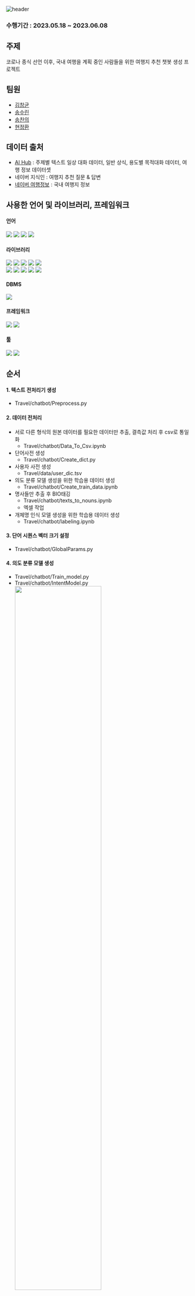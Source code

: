 ![header](https://capsule-render.vercel.app/api?type=waving&color=gradient&height=200&section=header&text=%20국내%20여행지%20추천%20Chatbot&fontSize=50)

### 수행기간 : 2023.05.18 ~ 2023.06.08

## 주제
코로나 종식 선언 이후, 국내 여행을 계획 중인 사람들을 위한 여행지 추천 챗봇 생성 프로젝트

## 팀원
<ul>
  <li><a href="https://github.com/SpearXirus">김창균</a></li>
  <li><a href="https://github.com/songsurin">송수린</a></li>
  <li><a href="https://github.com/cesong2">송찬의</a></li>
  <li><a href="https://github.com/HyunJW">현정환</a></li>
</ul>

## 데이터 출처
<ul>
  <li><a href="https://www.aihub.or.kr/">AI Hub</a> : 주제별 텍스트 일상 대화 데이터, 일반 상식, 용도별 목적대화 데이터, 여행 정보 데이터셋</li>
  <li>네이버 지식인 : 여행지 추천 질문 & 답변</li>
  <li><a href="https://travel.naver.com/domestic">네이버 여행정보</a> : 국내 여행지 정보</li>
</ul>

## 사용한 언어 및 라이브러리, 프레임워크
#### 언어
<div align="left">
  <img src="https://img.shields.io/badge/Python-3776AB?style=flat-square&logo=python&logoColor=white"/>
  <img src="https://img.shields.io/badge/HTML-239120?&logo=html5&logoColor=white"/>
  <img src="https://img.shields.io/badge/CSS-239120?&logo=css3&logoColor=white"/>
  <img src="https://img.shields.io/badge/Javascript-F7DF1E?&logo=javascript&logoColor=black"/>
</div>

#### 라이브러리
<div align="left">
  <img src="https://img.shields.io/badge/Pandas-2C2D72?style=flat-square&logo=pandas&logoColor=white"/>
  <img src="https://img.shields.io/badge/Numpy-777BB4?style=flat-square&logo=numpy&logoColor=white"/>
  <img src="https://img.shields.io/badge/scikit--learn-%23F7931E.svg?style=flat-square&logo=scikit-learn&logoColor=white"/>
  <img src="https://img.shields.io/badge/TensorFlow-%23FF6F00.svg?style=flat-square&logo=TensorFlow&logoColor=white"/>
  <img src="https://img.shields.io/badge/-selenium-%43B02A?style=flat-square&logo=selenium&logoColor=white"/>
</div>
<div align="left">
  <img src="https://img.shields.io/badge/KoNLPy-003366?style=flat-squar&logo=KoNLPy&logoColor=white"/>
  <img src="https://img.shields.io/badge/JPype-9999ff?style=flat-squar&logo=JPype"/>
  <img src="https://img.shields.io/badge/Socket-0066ff?style=flat-squar&logo=Socket"/>
  <img src="https://img.shields.io/badge/Matplotlib-F2F2F2?style=flat-square&logo=Matplotlib&logoColor=black"/>
  <img src="https://img.shields.io/badge/PyMySQL-ff00ff?style=flat-squar&logo=PyMySQL"/>
</div>

#### DBMS
<div align="left">
  <img src="https://img.shields.io/badge/MySQL-4479A1?style=flat-square&logo=mysql&logoColor=white"/>
</div>
  
#### 프레임워크
<div align="left">
  <img src="https://img.shields.io/badge/Jupyter-F37626?style=flat-square&logo=jupyter&logoColor=white"/>
  <img src="https://img.shields.io/badge/Django-092E20?&logo=django&logoColor=white"/>
</div>  

#### 툴
<div align="left">
  <img src="https://img.shields.io/badge/Visual Studio Code-007ACC?style=flat-square&logo=visualstudiocode&logoColor=white"/>
  <img src="https://img.shields.io/badge/pycharm-143?style=flat-square&logo=pycharm&logoColor=black&color=black&labelColor=green"/>
</div>

## 순서
#### 1. 텍스트 전처리기 생성
  - Travel/chatbot/Preprocess.py

#### 2. 데이터 전처리
  - 서로 다른 형식의 원본 데이터를 필요한 데이터만 추출, 결측값 처리 후 csv로 통일화
    - Travel/chatbot/Data_To_Csv.ipynb
  - 단어사전 생성
    - Travel/chatbot/Create_dict.py
  - 사용자 사전 생성
    - Travel/data/user_dic.tsv
  - 의도 분류 모델 생성을 위한 학습용 데이터 생성
    - Travel/chatbot/Create_train_data.ipynb
  - 명사들만 추출 후 BIO태깅
    - Travel/chatbot/texts_to_nouns.ipynb
    - 엑셀 작업
  - 개체명 인식 모델 생성을 위한 학습용 데이터 생성
    - Travel/chatbot/labeling.ipynb

#### 3. 단어 시퀀스 벡터 크기 설정
  - Travel/chatbot/GlobalParams.py

#### 4. 의도 분류 모델 생성
  - Travel/chatbot/Train_model.py
  - Travel/chatbot/IntentModel.py
  <br/><img src="https://github.com/songsurin/text_analysis/assets/121409507/26434c0f-69e9-4410-bc9e-4cc76cb08772" width=70%/>

#### 5. 개체명 인식 모델 생성
  - Travel/chatbot/Train_ner_model.py
  - Travel/chatbot/NerModel.py
  <br/><img src="https://github.com/songsurin/text_analysis/assets/121409507/8e104b2a-d1d5-466c-b43c-1bb49cd0f220" width=70%/>

#### 6. 예상 질답 DB생성
  - Travel/chatbot/db/Database.py
  - Travel/chatbot/db/DatabaseConfig.py
  - Travel/chatbot_train_data_create.sql

#### 7. 답변 검색 모듈 생성
  - Travel/chatbot/FindAnswer.py

#### 8. 소켓 모듈 생성
  - Travel/chatbot/server/BotServer.py
  - Travel/chatbot/server/bot.py

#### 9. 웹 구현
  - Travel/travel

#### 10. 상세답변 DB생성
  - Travel/chatbot/Detail_Ans_DB.ipynb

#### 11. DB에 없는 답변 크롤링
  - Travel/chatbot/AnswerModel.py
  - Travel/chatbot/Crawling_Answer.ipynb

#### 12. Chatbot에 연결

## 개선사항
- BIO태깅 보완
- 답변DB 보완
- 예약 시스템 구축
- 예상 질문 추가 및 세분화

## 비고
- <a href="https://github.com/ssut/py-hanspell">맞춤법 검사기</a> - *맞춤법 검사기 돌릴때 haspell파일과 코드를 같은 폴더에 넣어서 하세요.*
- <a href="https://ebbnflow.tistory.com/246">참고용 글</a>
- <a href="https://drive.google.com/drive/folders/1F8M1SzRHX6DfyY3j6fUac4DDs1O51H53">사용된 모델과 데이터 링크</a>
- *C드라이브에 받아서 사용하세요. 만약 다른 경로로 받으신다면 Travle/travle/mychatbot.py 안에 사전과 모델의 절대경로를 수정해서 사용하세요. 하드코딩 죄송합니다...*
